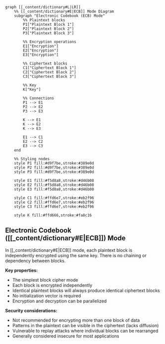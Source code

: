 ```mermaid
graph [[_content/dictionary#L|LR]]
    %% [[_content/dictionary#E|ECB]] Mode Diagram
    subgraph "Electronic Codebook (ECB) Mode"
        %% Plaintext blocks
        P1["Plaintext Block 1"]
        P2["Plaintext Block 2"]
        P3["Plaintext Block 3"]

        %% Encryption operations
        E1["Encryption"]
        E2["Encryption"]
        E3["Encryption"]

        %% Ciphertext blocks
        C1["Ciphertext Block 1"]
        C2["Ciphertext Block 2"]
        C3["Ciphertext Block 3"]

        %% Key
        K["Key"]

        %% Connections
        P1 --> E1
        P2 --> E2
        P3 --> E3

        K --> E1
        K --> E2
        K --> E3

        E1 --> C1
        E2 --> C2
        E3 --> C3
    end

    %% Styling nodes
    style P1 fill:#d9f7be,stroke:#389e0d
    style P2 fill:#d9f7be,stroke:#389e0d
    style P3 fill:#d9f7be,stroke:#389e0d

    style E1 fill:#f5d8a8,stroke:#d46b08
    style E2 fill:#f5d8a8,stroke:#d46b08
    style E3 fill:#f5d8a8,stroke:#d46b08

    style C1 fill:#ffd6e7,stroke:#eb2f96
    style C2 fill:#ffd6e7,stroke:#eb2f96
    style C3 fill:#ffd6e7,stroke:#eb2f96

    style K fill:#ffd666,stroke:#fa8c16
```

## Electronic Codebook ([[_content/dictionary#E|ECB]]) Mode

In [[_content/dictionary#E|ECB]] mode, each plaintext block is independently encrypted using the same key. There is no chaining or dependency between blocks.

**Key properties:**
- The simplest block cipher mode
- Each block is encrypted independently
- Identical plaintext blocks will always produce identical ciphertext blocks
- No initialization vector is required
- Encryption and decryption can be parallelized

**Security considerations:**
- Not recommended for encrypting more than one block of data
- Patterns in the plaintext can be visible in the ciphertext (lacks diffusion)
- Vulnerable to replay attacks where individual blocks can be rearranged
- Generally considered insecure for most applications 